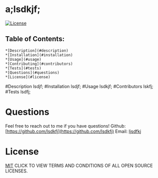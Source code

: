 
# a;lsdkjf;

[![License](https://img.shields.io/badge/License-MIT%20-blue.svg)](https://opensource.org/licenses/MIT)

## Table of Contents:
    *[Description](#description)
    *[Installation](#installation)
    *[Usage](#usage)
    *[Contributing](#contributors)
    *[Tests](#tests)
    *[Questions](#questions)
    *[License](#license)

#Description
lsdjf;
#Installation
lsdjf;
#Usage
lsdkjf;
#Contributors
lskfj;
#Tests
lsdfj;
# Questions
Feel free to reach out to me if you have questions!
Github: [https://github.com/lsdkfj](https://github.com/lsdkfj)
Email: [ljsdfkj](ljsdfkj)

# License
[MIT](https://opensource.org/licenses)
CLICK TO VIEW TERMS AND CONDITIONS OF ALL OPEN SOURCE LICENSES.
    